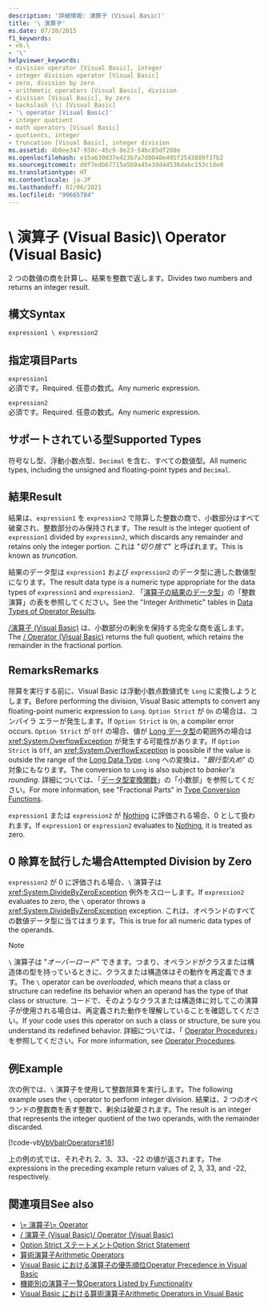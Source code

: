 ```yaml
---
description: '詳細情報: 演算子 (Visual Basic)'
title: '\ 演算子'
ms.date: 07/20/2015
f1_keywords:
- vb.\
- '\'
helpviewer_keywords:
- division operator [Visual Basic], integer
- integer division operator [Visual Basic]
- zero, division by zero
- arithmetic operators [Visual Basic], division
- division [Visual Basic], by zero
- backslash (\) [Visual Basic]
- '\ operator [Visual Basic]'
- integer quotient
- math operators [Visual Basic]
- quotients, integer
- truncation [Visual Basic], integer division
ms.assetid: 4b0ee347-950c-45c9-8e23-54bc85df208e
ms.openlocfilehash: e15a630d37e423b7a7d0040e495f2543889f37b2
ms.sourcegitcommit: ddf7edb67715a5b9a45e3dd44536dabc153c1de0
ms.translationtype: HT
ms.contentlocale: ja-JP
ms.lasthandoff: 02/06/2021
ms.locfileid: "99665784"
---
```

# <a name="-operator-visual-basic"></a><span data-ttu-id="7982c-103">\ 演算子 (Visual Basic)</span><span class="sxs-lookup"><span data-stu-id="7982c-103">\ Operator (Visual Basic)</span></span>

<span data-ttu-id="7982c-104">2 つの数値の商を計算し、結果を整数で返します。</span><span class="sxs-lookup"><span data-stu-id="7982c-104">Divides two numbers and returns an integer result.</span></span>  
  
## <a name="syntax"></a><span data-ttu-id="7982c-105">構文</span><span class="sxs-lookup"><span data-stu-id="7982c-105">Syntax</span></span>  
  
```vb  
expression1 \ expression2  
```  
  
## <a name="parts"></a><span data-ttu-id="7982c-106">指定項目</span><span class="sxs-lookup"><span data-stu-id="7982c-106">Parts</span></span>  

 `expression1`  
 <span data-ttu-id="7982c-107">必須です。</span><span class="sxs-lookup"><span data-stu-id="7982c-107">Required.</span></span> <span data-ttu-id="7982c-108">任意の数式。</span><span class="sxs-lookup"><span data-stu-id="7982c-108">Any numeric expression.</span></span>  
  
 `expression2`  
 <span data-ttu-id="7982c-109">必須です。</span><span class="sxs-lookup"><span data-stu-id="7982c-109">Required.</span></span> <span data-ttu-id="7982c-110">任意の数式。</span><span class="sxs-lookup"><span data-stu-id="7982c-110">Any numeric expression.</span></span>  
  
## <a name="supported-types"></a><span data-ttu-id="7982c-111">サポートされている型</span><span class="sxs-lookup"><span data-stu-id="7982c-111">Supported Types</span></span>  

 <span data-ttu-id="7982c-112">符号なし型、浮動小数点型、`Decimal` を含む、すべての数値型。</span><span class="sxs-lookup"><span data-stu-id="7982c-112">All numeric types, including the unsigned and floating-point types and `Decimal`.</span></span>  
  
## <a name="result"></a><span data-ttu-id="7982c-113">結果</span><span class="sxs-lookup"><span data-stu-id="7982c-113">Result</span></span>  

 <span data-ttu-id="7982c-114">結果は、`expression1` を `expression2` で除算した整数の商で、小数部分はすべて破棄され、整数部分のみ保持されます。</span><span class="sxs-lookup"><span data-stu-id="7982c-114">The result is the integer quotient of `expression1` divided by `expression2`, which discards any remainder and retains only the integer portion.</span></span> <span data-ttu-id="7982c-115">これは "*切り捨て*" と呼ばれます。</span><span class="sxs-lookup"><span data-stu-id="7982c-115">This is known as *truncation*.</span></span>  
  
 <span data-ttu-id="7982c-116">結果のデータ型は `expression1` および `expression2` のデータ型に適した数値型になります。</span><span class="sxs-lookup"><span data-stu-id="7982c-116">The result data type is a numeric type appropriate for the data types of `expression1` and `expression2`.</span></span> <span data-ttu-id="7982c-117">「[演算子の結果のデータ型](data-types-of-operator-results.md)」の「整数演算」の表を参照してください。</span><span class="sxs-lookup"><span data-stu-id="7982c-117">See the "Integer Arithmetic" tables in [Data Types of Operator Results](data-types-of-operator-results.md).</span></span>  
  
 <span data-ttu-id="7982c-118">[/演算子 (Visual Basic)](floating-point-division-operator.md) は、小数部分の剰余を保持する完全な商を返します。</span><span class="sxs-lookup"><span data-stu-id="7982c-118">The [/ Operator (Visual Basic)](floating-point-division-operator.md) returns the full quotient, which retains the remainder in the fractional portion.</span></span>  
  
## <a name="remarks"></a><span data-ttu-id="7982c-119">Remarks</span><span class="sxs-lookup"><span data-stu-id="7982c-119">Remarks</span></span>  

 <span data-ttu-id="7982c-120">除算を実行する前に、Visual Basic は浮動小数点数値式を `Long` に変換しようとします。</span><span class="sxs-lookup"><span data-stu-id="7982c-120">Before performing the division, Visual Basic attempts to convert any floating-point numeric expression to `Long`.</span></span> <span data-ttu-id="7982c-121">`Option Strict` が `On` の場合は、コンパイラ エラーが発生します。</span><span class="sxs-lookup"><span data-stu-id="7982c-121">If `Option Strict` is `On`, a compiler error occurs.</span></span> <span data-ttu-id="7982c-122">`Option Strict` が `Off` の場合、値が [Long データ型](../data-types/long-data-type.md)の範囲外の場合は <xref:System.OverflowException> が発生する可能性があります。</span><span class="sxs-lookup"><span data-stu-id="7982c-122">If `Option Strict` is `Off`, an <xref:System.OverflowException> is possible if the value is outside the range of the [Long Data Type](../data-types/long-data-type.md).</span></span> <span data-ttu-id="7982c-123">`Long` への変換は、"*銀行型丸め*" の対象にもなります。</span><span class="sxs-lookup"><span data-stu-id="7982c-123">The conversion to `Long` is also subject to *banker's rounding*.</span></span> <span data-ttu-id="7982c-124">詳細については、「[データ型変換関数](../functions/type-conversion-functions.md)」の「小数部」を参照してください。</span><span class="sxs-lookup"><span data-stu-id="7982c-124">For more information, see "Fractional Parts" in [Type Conversion Functions](../functions/type-conversion-functions.md).</span></span>  
  
 <span data-ttu-id="7982c-125">`expression1` または `expression2` が [Nothing](../nothing.md) に評価される場合、0 として扱われます。</span><span class="sxs-lookup"><span data-stu-id="7982c-125">If `expression1` or `expression2` evaluates to [Nothing](../nothing.md), it is treated as zero.</span></span>  
  
## <a name="attempted-division-by-zero"></a><span data-ttu-id="7982c-126">0 除算を試行した場合</span><span class="sxs-lookup"><span data-stu-id="7982c-126">Attempted Division by Zero</span></span>  

 <span data-ttu-id="7982c-127">`expression2` が 0 に評価される場合、`\` 演算子は <xref:System.DivideByZeroException> 例外をスローします。</span><span class="sxs-lookup"><span data-stu-id="7982c-127">If `expression2` evaluates to zero, the `\` operator throws a <xref:System.DivideByZeroException> exception.</span></span> <span data-ttu-id="7982c-128">これは、オペランドのすべての数値データ型に当てはまります。</span><span class="sxs-lookup"><span data-stu-id="7982c-128">This is true for all numeric data types of the operands.</span></span>  
  
> [!NOTE]
> <span data-ttu-id="7982c-129">`\` 演算子は "*オーバーロード*" できます。つまり、オペランドがクラスまたは構造体の型を持っているときに、クラスまたは構造体はその動作を再定義できます。</span><span class="sxs-lookup"><span data-stu-id="7982c-129">The `\` operator can be *overloaded*, which means that a class or structure can redefine its behavior when an operand has the type of that class or structure.</span></span> <span data-ttu-id="7982c-130">コードで、そのようなクラスまたは構造体に対してこの演算子が使用される場合は、再定義された動作を理解していることを確認してください。</span><span class="sxs-lookup"><span data-stu-id="7982c-130">If your code uses this operator on such a class or structure, be sure you understand its redefined behavior.</span></span> <span data-ttu-id="7982c-131">詳細については、「 [Operator Procedures](../../programming-guide/language-features/procedures/operator-procedures.md)」を参照してください。</span><span class="sxs-lookup"><span data-stu-id="7982c-131">For more information, see [Operator Procedures](../../programming-guide/language-features/procedures/operator-procedures.md).</span></span>  
  
## <a name="example"></a><span data-ttu-id="7982c-132">例</span><span class="sxs-lookup"><span data-stu-id="7982c-132">Example</span></span>  

 <span data-ttu-id="7982c-133">次の例では、`\` 演算子を使用して整数除算を実行します。</span><span class="sxs-lookup"><span data-stu-id="7982c-133">The following example uses the `\` operator to perform integer division.</span></span> <span data-ttu-id="7982c-134">結果は、2 つのオペランドの整数商を表す整数で、剰余は破棄されます。</span><span class="sxs-lookup"><span data-stu-id="7982c-134">The result is an integer that represents the integer quotient of the two operands, with the remainder discarded.</span></span>  
  
 [!code-vb[VbVbalrOperators#18](~/samples/snippets/visualbasic/VS_Snippets_VBCSharp/VbVbalrOperators/VB/Class1.vb#18)]  
  
 <span data-ttu-id="7982c-135">上の例の式では、それぞれ 2、3、33、-22 の値が返されます。</span><span class="sxs-lookup"><span data-stu-id="7982c-135">The expressions in the preceding example return values of 2, 3, 33, and -22, respectively.</span></span>  
  
## <a name="see-also"></a><span data-ttu-id="7982c-136">関連項目</span><span class="sxs-lookup"><span data-stu-id="7982c-136">See also</span></span>

- [<span data-ttu-id="7982c-137">\\= 演算子</span><span class="sxs-lookup"><span data-stu-id="7982c-137">\\= Operator</span></span>](integer-division-assignment-operator.md)
- [<span data-ttu-id="7982c-138">/ 演算子 (Visual Basic)</span><span class="sxs-lookup"><span data-stu-id="7982c-138">/ Operator (Visual Basic)</span></span>](floating-point-division-operator.md)
- [<span data-ttu-id="7982c-139">Option Strict ステートメント</span><span class="sxs-lookup"><span data-stu-id="7982c-139">Option Strict Statement</span></span>](../statements/option-strict-statement.md)
- [<span data-ttu-id="7982c-140">算術演算子</span><span class="sxs-lookup"><span data-stu-id="7982c-140">Arithmetic Operators</span></span>](arithmetic-operators.md)
- [<span data-ttu-id="7982c-141">Visual Basic における演算子の優先順位</span><span class="sxs-lookup"><span data-stu-id="7982c-141">Operator Precedence in Visual Basic</span></span>](operator-precedence.md)
- [<span data-ttu-id="7982c-142">機能別の演算子一覧</span><span class="sxs-lookup"><span data-stu-id="7982c-142">Operators Listed by Functionality</span></span>](operators-listed-by-functionality.md)
- [<span data-ttu-id="7982c-143">Visual Basic における算術演算子</span><span class="sxs-lookup"><span data-stu-id="7982c-143">Arithmetic Operators in Visual Basic</span></span>](../../programming-guide/language-features/operators-and-expressions/arithmetic-operators.md)
